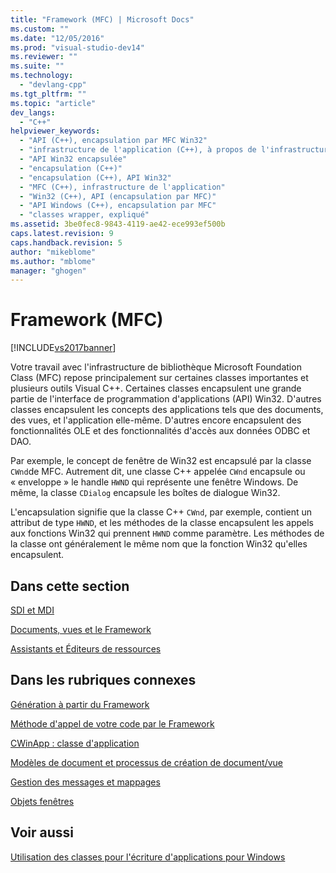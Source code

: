 ```yaml
---
title: "Framework (MFC) | Microsoft Docs"
ms.custom: ""
ms.date: "12/05/2016"
ms.prod: "visual-studio-dev14"
ms.reviewer: ""
ms.suite: ""
ms.technology: 
  - "devlang-cpp"
ms.tgt_pltfrm: ""
ms.topic: "article"
dev_langs: 
  - "C++"
helpviewer_keywords: 
  - "API (C++), encapsulation par MFC Win32"
  - "infrastructure de l'application (C++), à propos de l'infrastructure de l'application MFC"
  - "API Win32 encapsulée"
  - "encapsulation (C++)"
  - "encapsulation (C++), API Win32"
  - "MFC (C++), infrastructure de l'application"
  - "Win32 (C++), API (encapsulation par MFC)"
  - "API Windows (C++), encapsulation par MFC"
  - "classes wrapper, expliqué"
ms.assetid: 3be0fec8-9843-4119-ae42-ece993ef500b
caps.latest.revision: 9
caps.handback.revision: 5
author: "mikeblome"
ms.author: "mblome"
manager: "ghogen"
---
```

# Framework (MFC)
[!INCLUDE[vs2017banner](../assembler/inline/includes/vs2017banner.md)]

Votre travail avec l'infrastructure de bibliothèque Microsoft Foundation Class \(MFC\) repose principalement sur certaines classes importantes et plusieurs outils Visual C\+\+.  Certaines classes encapsulent une grande partie de l'interface de programmation d'applications \(API\) Win32.  D'autres classes encapsulent les concepts des applications tels que des documents, des vues, et l'application elle\-même.  D'autres encore encapsulent des fonctionnalités OLE et des fonctionnalités d'accès aux données ODBC et DAO.  
  
 Par exemple, le concept de fenêtre de Win32 est encapsulé par la classe `CWnd`de MFC.  Autrement dit, une classe C\+\+ appelée `CWnd` encapsule ou « enveloppe » le handle `HWND` qui représente une fenêtre Windows.  De même, la classe `CDialog` encapsule les boîtes de dialogue Win32.  
  
 L'encapsulation signifie que la classe C\+\+ `CWnd`, par exemple, contient un attribut de type `HWND`, et les méthodes de la classe encapsulent les appels aux fonctions Win32 qui prennent `HWND` comme paramètre.  Les méthodes de la classe ont généralement le même nom que la fonction Win32 qu'elles encapsulent.  
  
## Dans cette section  
 [SDI et MDI](../mfc/sdi-and-mdi.md)  
  
 [Documents, vues et le Framework](../mfc/documents-views-and-the-framework.md)  
  
 [Assistants et Éditeurs de ressources](../mfc/wizards-and-the-resource-editors.md)  
  
## Dans les rubriques connexes  
 [Génération à partir du Framework](../mfc/building-on-the-framework.md)  
  
 [Méthode d'appel de votre code par le Framework](../mfc/how-the-framework-calls-your-code.md)  
  
 [CWinApp : classe d'application](../mfc/cwinapp-the-application-class.md)  
  
 [Modèles de document et processus de création de document\/vue](../mfc/document-templates-and-the-document-view-creation-process.md)  
  
 [Gestion des messages et mappages](../mfc/message-handling-and-mapping.md)  
  
 [Objets fenêtres](../mfc/window-objects.md)  
  
## Voir aussi  
 [Utilisation des classes pour l'écriture d'applications pour Windows](../mfc/using-the-classes-to-write-applications-for-windows.md)